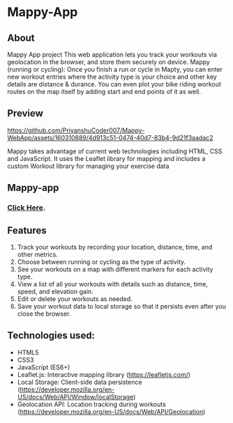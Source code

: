 # Mappy-App
## About

Mappy App project This web application lets you track your workouts via geolocation in the browser, and store them securely on device. Mappy (running or cycling): Once you finish a run or cycle in Mapty, you can enter new workout entries where the activity type is your choice and other key details are distance & durance. You can even plot your bike riding workout routes on the map itself by adding start and end points of it as well.

## Preview
https://github.com/PriyanshuCoder007/Mappy-WebApp/assets/160310889/4d913c51-0474-40d7-83b4-9d21f3aadac2

Mappy takes advantage of current web technologies including HTML, CSS and JavaScript. It uses the Leaflet library for mapping and includes a custom Workout library for managing your exercise data

## Mappy-app
  ### [Click Here](https://priyanshucoder007.github.io/Mappy-App/).

## Features

1. Track your workouts by recording your location, distance, time, and other metrics.
2. Choose between running or cycling as the type of activity.
3. See your workouts on a map with different markers for each activity type.
4. View a list of all your workouts with details such as distance, time, speed, and elevation gain.
5. Edit or delete your workouts as needed.
6. Save your workout data to local storage so that it persists even after you close the browser.

## Technologies used:

- HTML5
- CSS3
- JavaScript (ES6+)
- Leaflet.js: Interactive mapping library (https://leafletjs.com/)
- Local Storage: Client-side data persistence (https://developer.mozilla.org/en-US/docs/Web/API/Window/localStorage)
- Geolocation API: Location tracking during workouts (https://developer.mozilla.org/en-US/docs/Web/API/Geolocation)
